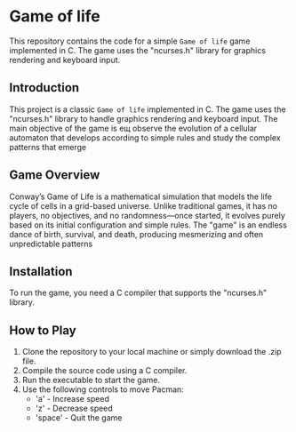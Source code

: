 # Game of life
This repository contains the code for a simple `Game of life` game implemented in C. The game uses the "ncurses.h" library for graphics rendering and keyboard input.

## Introduction
This project is a classic `Game of life` implemented in C. The game uses the "ncurses.h" library to handle graphics rendering and keyboard input. The main objective of the game is ещ observe the evolution of a cellular automaton that develops according to simple rules and study the complex patterns that emerge

## Game Overview
Conway’s Game of Life is a mathematical simulation that models the life cycle of cells in a grid-based universe. Unlike traditional games, it has no players, no objectives, and no randomness—once started, it evolves purely based on its initial configuration and simple rules. The "game" is an endless dance of birth, survival, and death, producing mesmerizing and often unpredictable patterns

## Installation
To run the game, you need a C compiler that supports the "ncurses.h" library.

## How to Play
1. Clone the repository to your local machine or simply download the .zip file.
2. Compile the source code using a C compiler.
3. Run the executable to start the game.
4. Use the following controls to move Pacman:
   - 'a' - Increase speed
   - 'z' - Decrease speed
   - 'space' - Quit the game
